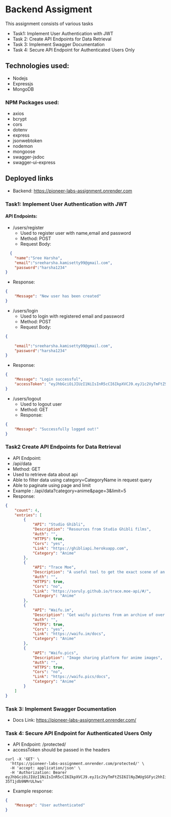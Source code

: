 # Backend Assigment

This assignment consists of various tasks 
- Task1: Implement User Authentication with JWT
- Task 2: Create API Endpoints for Data Retrieval
- Task 3: Implement Swagger Documentation
- Task 4: Secure API Endpoint for Authenticated Users Only

## Technologies used:
- Nodejs
- Expressjs
- MongoDB

### NPM Packages used:
- axios
- bcrypt
- cors
- dotenv
- express
- jsonwebtoken
- nodemon
- mongoose
- swagger-jsdoc
- swagger-ui-express


## Deployed links

- Backend: https://pioneer-labs-assignment.onrender.com

### Task1: Implement User Authentication with JWT

#### API Endpoints:

- /users/register
  - Used to register user with name,email and password
  - Method: POST
  - Request Body:
```json
  {
    "name":"Sree Harsha",
    "email":"sreeharsha.kamisetty99@gmail.com",
    "password":"harsha1234"
}
```
  - Response:
```json
{
    "Message": "New user has been created"
}
```
- /users/login
   - Used to login with registered email and password
   - Method: POST
   - Request Body:
```json
{
    
    "email":"sreeharsha.kamisetty99@gmail.com",
    "password":"harsha1234"
}
```
   - Response:
```json
{
    "Message": "Login successful",
    "accessToken": "eyJhbGciOiJIUzI1NiIsInR5cCI6IkpXVCJ9.eyJ1c2VyTmFtZSI6IlNyZWUgSGFyc2hhIiwidXNlcklkIjoiNjYwMjllMTVkYWFjMWFhZDI0YzA5NGQ0IiwiaWF0IjoxNzExNDU5MTQ3fQ.-rid8WQgPN4819UuFYKxN9_hxno7MTbEYBUErOeozYc"
}
```
- /users/logout
  - Used to logout user
  - Method: GET
  - Response:
```json
{
    "Message": "Successfully logged out!"
}
```

### Task2  Create API Endpoints for Data Retrieval

- API Endpoint:
- /api/data
- Method: GET
- Used to retrieve data about api
- Able to filter data using category=CategoryName in request query
- Able to paginate using page and limit
- Example : /api/data?category=anime&page=3&limit=5
- Response:
```json
{
    "count": 4,
    "entries": [
        {
            "API": "Studio Ghibli",
            "Description": "Resources from Studio Ghibli films",
            "Auth": "",
            "HTTPS": true,
            "Cors": "yes",
            "Link": "https://ghibliapi.herokuapp.com",
            "Category": "Anime"
        },
        {
            "API": "Trace Moe",
            "Description": "A useful tool to get the exact scene of an anime from a screenshot",
            "Auth": "",
            "HTTPS": true,
            "Cors": "no",
            "Link": "https://soruly.github.io/trace.moe-api/#/",
            "Category": "Anime"
        },
        {
            "API": "Waifu.im",
            "Description": "Get waifu pictures from an archive of over 4000 images and multiple tags",
            "Auth": "",
            "HTTPS": true,
            "Cors": "yes",
            "Link": "https://waifu.im/docs",
            "Category": "Anime"
        },
        {
            "API": "Waifu.pics",
            "Description": "Image sharing platform for anime images",
            "Auth": "",
            "HTTPS": true,
            "Cors": "no",
            "Link": "https://waifu.pics/docs",
            "Category": "Anime"
        }
    ]
}
```

###  Task 3: Implement Swagger Documentation
- Docs Link: https://pioneer-labs-assignment.onrender.com/

### Task 4: Secure API Endpoint for Authenticated Users Only

- API Endpoint: /protected/
- accessToken should be passed in the headers

```Curl
curl -X 'GET' \
  'https://pioneer-labs-assignment.onrender.com/protected/' \
  -H 'accept: application/json' \
  -H 'Authorization: Bearer eyJhbGciOiJIUzI1NiIsInR5cCI6IkpXVCJ9.eyJ1c2VyTmFtZSI6IlNyZWUgSGFyc2hhIiwidXNlcklkIjoiNjYwMjllMTVkYWFjMWFhZDI0YzA5NGQ0IiwiaWF0IjoxNzExNDYzMzQ5fQ.twZeoWMizyHPDn6Vb_Sy5VaAU9-35T1jdb9NMrULhws'
```
- Example response:
```json
{
    "Message": "User authenticated"
}
```
